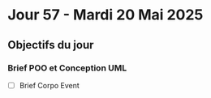 # Jour 57 - Mardi 20 Mai 2025

## Objectifs du jour

### Brief POO et Conception UML

- [ ] Brief Corpo Event

